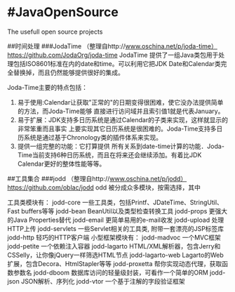 #JavaOpenSource
==============

The usefull open source projects

##时间处理
###JodaTime （整理自http://www.oschina.net/p/joda-time）
https://github.com/JodaOrg/joda-time
JodaTime 提供了一组Java类包用于处理包括ISO8601标准在内的date和time。可以利用它把JDK Date和Calendar类完全替换掉，而且仍然能够提供很好的集成。

Joda-Time主要的特点包括：

1. 易于使用:Calendar让获取"正常的"的日期变得很困难，使它没办法提供简单的方法，而Joda-Time能够 直接进行访问域并且索引值1就是代表January。
2. 易于扩展：JDK支持多日历系统是通过Calendar的子类来实现，这样就显示的非常笨重而且事实 上要实现其它日历系统是很困难的。Joda-Time支持多日历系统是通过基于Chronology类的插件体系来实现。
3. 提供一组完整的功能：它打算提供 所有关系到date-time计算的功能．Joda-Time当前支持6种日历系统，而且在将来还会继续添加。有着比JDK Calendar更好的整体性能等等。

##工具集合
###jodd （整理自http://www.oschina.net/p/jodd）
https://github.com/oblac/jodd
odd 被分成众多模块，按需选择，其中

工具类模块有：
jodd-core        一些工具类，包括Printf、JDateTime、StringUtil、Fast buffers等等
jodd-bean        BeanUtil以及类型检查转换工具
jodd-props       更强大的Java Properties替代
jodd-email       更简单易用的e-mail收发
jodd-upload      处理HTTP上传
jodd-servlets    一些Servlet相关的工具类, 附带一套漂亮的JSP标签库
jodd-http        轻巧的HTTP客户端
小型框架模块有：
jodd-madvoc      一个MVC框架
jodd-petite      一个依赖注入容器
jodd-lagarto     HTML/XML解析器，包含Jerry和CSSelly，让你像jQuery一样筛选HTML节点
jodd-lagarto-web Lagarto的Web扩展，包含Decora、HtmlStapler等等
jodd-proxetta    帮你实现动态代理，获取函数参数名
jodd-dboom       数据库访问的轻量级封装，可看作一个简单的ORM
jodd-json        JSON解析、序列化
jodd-vtor        一个基于注解的字段验证框架

